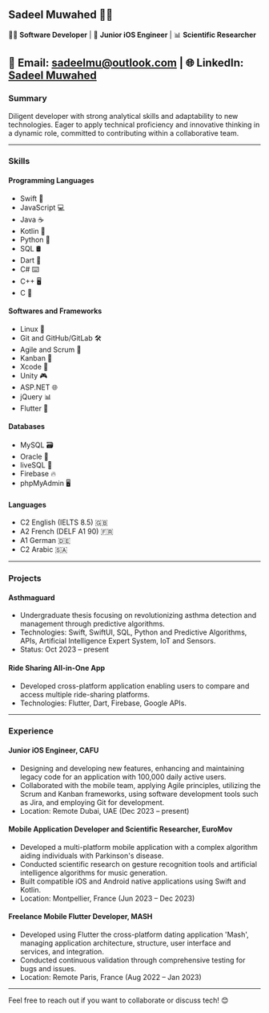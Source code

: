 ## Sadeel Muwahed 👩‍💻

👩‍💻 **Software Developer** | 📱 **Junior iOS Engineer** | 📊 **Scientific Researcher**

📧 **Email:** sadeelmu@outlook.com | 🌐 **LinkedIn:** [Sadeel Muwahed](https://www.linkedin.com/in/sadeel-muwahed/) 
---

### Summary

Diligent developer with strong analytical skills and adaptability to new technologies. Eager to apply technical proficiency and innovative thinking in a dynamic role, committed to contributing within a collaborative team.

---

### Skills

#### Programming Languages
- Swift 📱
- JavaScript 💻
- Java ☕
- Kotlin 🚀
- Python 🐍
- SQL 🛢️
- Dart 🎯
- C# ⌨️
- C++ 🖥️
- C 📝

#### Softwares and Frameworks
- Linux 🐧
- Git and GitHub/GitLab 🛠️
- Agile and Scrum 🔄
- Kanban 📌
- Xcode 📱
- Unity 🎮
- ASP.NET 🌐
- jQuery 📊
- Flutter 🦋

#### Databases
- MySQL 🗃️
- Oracle 🏺
- liveSQL 💾
- Firebase 🔥
- phpMyAdmin 🖥️

#### Languages
- C2 English (IELTS 8.5) 🇬🇧
- A2 French (DELF A1 90) 🇫🇷
- A1 German 🇩🇪
- C2 Arabic 🇸🇦

---

### Projects

#### Asthmaguard
- Undergraduate thesis focusing on revolutionizing asthma detection and management through predictive algorithms.
- Technologies: Swift, SwiftUI, SQL, Python and Predictive Algorithms, APIs, Artificial Intelligence Expert System, IoT and Sensors.
- Status: Oct 2023 – present

#### Ride Sharing All-in-One App
- Developed cross-platform application enabling users to compare and access multiple ride-sharing platforms.
- Technologies: Flutter, Dart, Firebase, Google APIs.

---

### Experience

#### Junior iOS Engineer, CAFU
- Designing and developing new features, enhancing and maintaining legacy code for an application with 100,000 daily active users.
- Collaborated with the mobile team, applying Agile principles, utilizing the Scrum and Kanban frameworks, using software development tools such as Jira, and employing Git for development.
- Location: Remote Dubai, UAE (Dec 2023 – present)

#### Mobile Application Developer and Scientific Researcher, EuroMov
- Developed a multi-platform mobile application with a complex algorithm aiding individuals with Parkinson's disease.
- Conducted scientific research on gesture recognition tools and artificial intelligence algorithms for music generation.
- Built compatible iOS and Android native applications using Swift and Kotlin.
- Location: Montpellier, France (Jun 2023 – Dec 2023)

#### Freelance Mobile Flutter Developer, MASH
- Developed using Flutter the cross-platform dating application 'Mash', managing application architecture, structure, user interface and services, and integration.
- Conducted continuous validation through comprehensive testing for bugs and issues.
- Location: Remote Paris, France (Aug 2022 – Jan 2023)

---

Feel free to reach out if you want to collaborate or discuss tech! 😊
